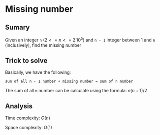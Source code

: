 # Missing number 

## Sumary

Given an integer `n` $(2 <= n <= 2.10^5)$ and `n - 1` integer between 1 and `n` (inclusively), find the missing number 

## Trick to solve

Basically, we have the following: 

`sum of all n - 1 number + missing number = sum of n number`

The sum of all `n` number can be calculate using the formula: $n(n + 1)/2$

## Analysis

Time complexity: $O(n)$

Space complexity: $O(1)$